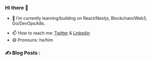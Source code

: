 ### Hi there 👋

<!-- - 🔭 I’m currently working on ... -->
- 🌱 I’m currently learning/building on React/Nextjs, Blockchain/Web3, Go/DevOps/k8s.
<!-- - 👯 I’m looking to collaborate on ... -->
<!-- - 🤔 I’m looking for help with ... -->
<!-- - 💬 Ask me about ... -->
- 📫 How to reach me: [Twitter](https://twitter.com/fivehanz) & [Linkedin](https://linkedin.com/in/fivehanz)
- 😄 Pronouns: he/him
<!-- - ⚡ Fun fact: ... -->

### :writing_hand: Blog Posts :



<!-- ### some stats 
<p align="center">
<img width="40%" src="https://github-readme-stats.vercel.app/api/top-langs?username=fivehanz&show_icons=true&theme=radical&locale=en&layout=compact&hide_border=true" alt="fivehanz" /> 
</p> -->
